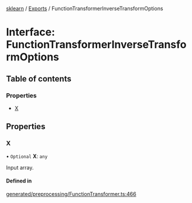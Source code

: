 [sklearn](../readme.md) / [Exports](../modules.md) / FunctionTransformerInverseTransformOptions

# Interface: FunctionTransformerInverseTransformOptions

## Table of contents

### Properties

- [X](FunctionTransformerInverseTransformOptions.md#x)

## Properties

### X

• `Optional` **X**: `any`

Input array.

#### Defined in

[generated/preprocessing/FunctionTransformer.ts:466](https://github.com/transitive-bullshit/scikit-learn-ts/blob/367336a/packages/sklearn/src/generated/preprocessing/FunctionTransformer.ts#L466)
